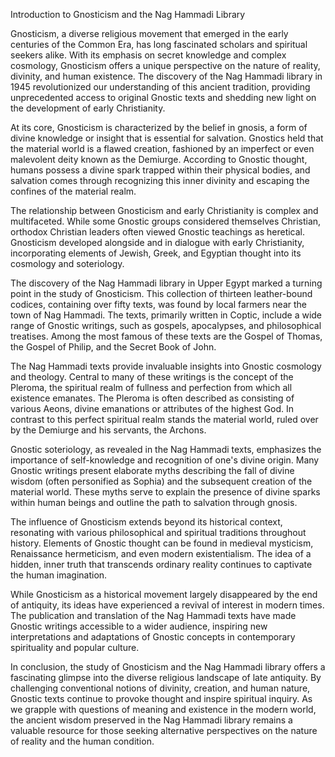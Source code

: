 Introduction to Gnosticism and the Nag Hammadi Library

Gnosticism, a diverse religious movement that emerged in the early centuries of the Common Era, has long fascinated scholars and spiritual seekers alike. With its emphasis on secret knowledge and complex cosmology, Gnosticism offers a unique perspective on the nature of reality, divinity, and human existence. The discovery of the Nag Hammadi library in 1945 revolutionized our understanding of this ancient tradition, providing unprecedented access to original Gnostic texts and shedding new light on the development of early Christianity.

At its core, Gnosticism is characterized by the belief in gnosis, a form of divine knowledge or insight that is essential for salvation. Gnostics held that the material world is a flawed creation, fashioned by an imperfect or even malevolent deity known as the Demiurge. According to Gnostic thought, humans possess a divine spark trapped within their physical bodies, and salvation comes through recognizing this inner divinity and escaping the confines of the material realm.

The relationship between Gnosticism and early Christianity is complex and multifaceted. While some Gnostic groups considered themselves Christian, orthodox Christian leaders often viewed Gnostic teachings as heretical. Gnosticism developed alongside and in dialogue with early Christianity, incorporating elements of Jewish, Greek, and Egyptian thought into its cosmology and soteriology.

The discovery of the Nag Hammadi library in Upper Egypt marked a turning point in the study of Gnosticism. This collection of thirteen leather-bound codices, containing over fifty texts, was found by local farmers near the town of Nag Hammadi. The texts, primarily written in Coptic, include a wide range of Gnostic writings, such as gospels, apocalypses, and philosophical treatises. Among the most famous of these texts are the Gospel of Thomas, the Gospel of Philip, and the Secret Book of John.

The Nag Hammadi texts provide invaluable insights into Gnostic cosmology and theology. Central to many of these writings is the concept of the Pleroma, the spiritual realm of fullness and perfection from which all existence emanates. The Pleroma is often described as consisting of various Aeons, divine emanations or attributes of the highest God. In contrast to this perfect spiritual realm stands the material world, ruled over by the Demiurge and his servants, the Archons.

Gnostic soteriology, as revealed in the Nag Hammadi texts, emphasizes the importance of self-knowledge and recognition of one's divine origin. Many Gnostic writings present elaborate myths describing the fall of divine wisdom (often personified as Sophia) and the subsequent creation of the material world. These myths serve to explain the presence of divine sparks within human beings and outline the path to salvation through gnosis.

The influence of Gnosticism extends beyond its historical context, resonating with various philosophical and spiritual traditions throughout history. Elements of Gnostic thought can be found in medieval mysticism, Renaissance hermeticism, and even modern existentialism. The idea of a hidden, inner truth that transcends ordinary reality continues to captivate the human imagination.

While Gnosticism as a historical movement largely disappeared by the end of antiquity, its ideas have experienced a revival of interest in modern times. The publication and translation of the Nag Hammadi texts have made Gnostic writings accessible to a wider audience, inspiring new interpretations and adaptations of Gnostic concepts in contemporary spirituality and popular culture.

In conclusion, the study of Gnosticism and the Nag Hammadi library offers a fascinating glimpse into the diverse religious landscape of late antiquity. By challenging conventional notions of divinity, creation, and human nature, Gnostic texts continue to provoke thought and inspire spiritual inquiry. As we grapple with questions of meaning and existence in the modern world, the ancient wisdom preserved in the Nag Hammadi library remains a valuable resource for those seeking alternative perspectives on the nature of reality and the human condition.